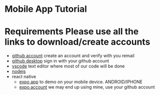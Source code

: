 # Mobile App Tutorial

# Requirements Please use all the links to download/create accounts
  * [github account](https://github.com/join?source=header-home) create an account and verify with you remail
  * [github desktop](https://desktop.github.com/) sign in with your github account
  * [vscode](https://code.visualstudio.com/download) text editor where most of our code will be done
  * [nodejs](https://nodejs.org/en/download/)
  * react native
    * [expo app](https://expo.io/tools#client) to demo on your mobile device. ANDROID/IPHONE
    * [expo account](https://expo.io/signup) we may end up using mine, use your github account
    
